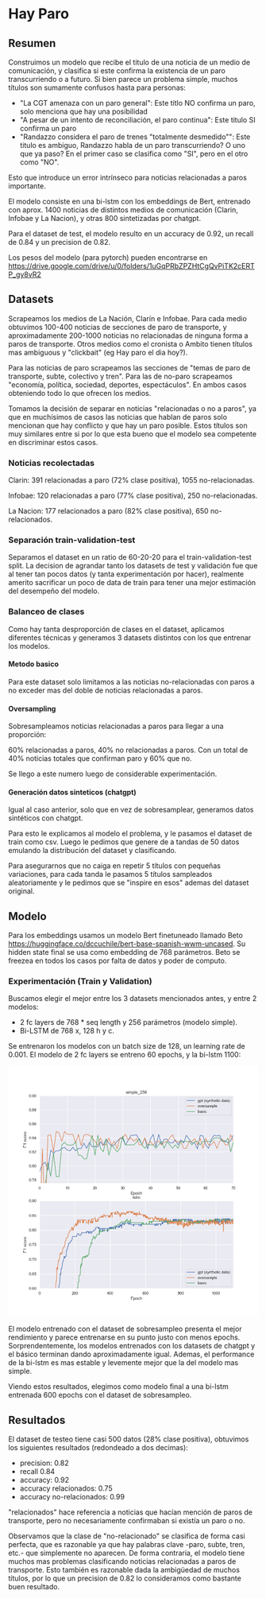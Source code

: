 # Hay Paro

## Resumen

Construimos un modelo que recibe el titulo de una noticia de un medio de comunicación, y clasifica si este confirma la existencia de un paro transcurriendo o a futuro. Si bien parece un problema simple, muchos títulos son sumamente confusos hasta para personas:

- "La CGT amenaza con un paro general": Este títlo NO confirma un paro, solo menciona que hay una posibilidad 
- "A pesar de un intento de reconciliación, el paro continua": Este titulo SI confirma un paro
- "Randazzo considera el paro de trenes "totalmente desmedido"": Este titulo es ambiguo, Randazzo habla de un paro transcurriendo? O uno que ya paso? En el primer caso se clasifica como "SI", pero en el otro como "NO".

Esto que introduce un error intrínseco para noticias relacionadas a paros importante.

El modelo consiste en una bi-lstm con los embeddings de Bert, entrenado con aprox. 1400 noticias de distintos medios de comunicación (Clarin, Infobae y La Nacion), y otras 800 sintetizadas por chatgpt.

Para el dataset de test, el modelo resulto en un accuracy de 0.92, un recall de 0.84 y un precision de 0.82.

Los pesos del modelo (para pytorch) pueden encontrarse en https://drive.google.com/drive/u/0/folders/1uGqPRbZPZHtCgQvPiTK2cERTP_gy8vR2

## Datasets

Scrapeamos los medios de La Nación, Clarín e Infobae. Para cada medio obtuvimos 100-400 noticias de secciones de paro de transporte, y aproximadamente 200-1000 noticias no relacionadas de ninguna forma a paros de transporte. Otros medios como el cronista o Ambito tienen títulos mas ambiguous y "clickbait" (eg Hay paro el dia hoy?).

Para las noticias de paro scrapeamos las secciones de "temas de paro de transporte, 
subte, colectivo y tren". Para las de no-paro scrapeamos "economía, política, sociedad, deportes, espectáculos". En ambos casos obteniendo todo lo que ofrecen los medios.

Tomamos la decisión de separar en noticias "relacionadas o no a paros", ya que en muchísimos de casos las noticias que hablan de paros solo mencionan que hay conflicto y que hay un paro posible. Estos títulos son muy similares entre si por lo que esta bueno que el modelo sea competente en discriminar estos casos.

### Noticias recolectadas

Clarin: 391 relacionadas a paro (72% clase positiva), 1055 no-relacionadas.

Infobae: 120 relacionadas a paro (77% clase positiva), 250 no-relacionadas.

La Nacion: 177 relacionados a paro (82% clase positiva), 650 no-relacionados.   

### Separación train-validation-test

Separamos el dataset en un ratio de 60-20-20 para el train-validation-test split. La decision de agrandar tanto los datasets de test y validación fue que al tener tan pocos datos (y tanta experimentación por hacer), realmente amerito sacrificar un poco de data de train para tener una mejor estimación del desempeño del modelo. 

### Balanceo de clases 

Como hay tanta desproporción de clases en el dataset, aplicamos diferentes técnicas y generamos 3 datasets distintos con los que entrenar los modelos.

#### Metodo basico

Para este dataset solo limitamos a las noticias no-relacionadas con paros a no exceder mas del doble de noticias relacionadas a paros.  

#### Oversampling

Sobresampleamos noticias relacionadas a paros para llegar a una proporción:

60% relacionadas a paros, 40% no relacionadas a paros. Con un total de 40% noticias totales que confirman paro y 60% que no.

Se llego a este numero luego de considerable experimentación.

#### Generación datos sinteticos (chatgpt)

Igual al caso anterior, solo que en vez de sobresamplear, generamos datos sintéticos con chatgpt.

Para esto le explicamos al modelo el problema, y le pasamos el dataset de train como csv. Luego le pedimos que genere de a tandas de 50 datos emulando la distribución del dataset y clasificando.

Para asegurarnos que no caiga en repetir 5 títulos con pequeñas variaciones, para cada tanda le pasamos 5 títulos sampleados aleatoriamente y le pedimos que se "inspire en esos" ademas del dataset original.

## Modelo

Para los embeddings usamos un modelo Bert finetuneado llamado Beto https://huggingface.co/dccuchile/bert-base-spanish-wwm-uncased. Su hidden state final se usa como embedding de 768 parámetros. Beto se freezea en todos los casos por falta de datos y poder de computo.

### Experimentación (Train y Validation)

Buscamos elegir el mejor entre los 3 datasets mencionados antes, y entre 2 modelos:

- 2 fc layers de 768 * seq length y 256 parámetros (modelo simple). 
- Bi-LSTM de 768 x, 128 h y c. 

Se entrenaron los modelos con un batch size de 128, un learning rate de 0.001. El modelo de 2 fc layers se entreno 60 epochs, y la bi-lstm 1100:

<img src="Modelo/train_graphs/train_graph.png"></img>

El modelo entrenado con el dataset de sobresampleo presenta el mejor rendimiento y parece entrenarse en su punto justo con menos epochs. Sorprendentemente, los modelos entrenados con los datasets de chatgpt y el básico terminan dando aproximadamente igual. Ademas, el performance de la bi-lstm es mas estable y levemente mejor que la del modelo mas simple.

Viendo estos resultados, elegimos como modelo final a una bi-lstm entrenada 600 epochs con el dataset de sobresampleo.

## Resultados

El dataset de testeo tiene casi 500 datos (28% clase positiva), obtuvimos los siguientes resultados (redondeado a dos decimas):

- precision: 0.82
- recall 0.84
- accuracy: 0.92
- accuracy relacionados: 0.75
- accuracy no-relacionados: 0.99

"relacionados" hace referencia a noticias que hacían mención de paros de transporte, pero no necesariamente confirmaban si existía un paro o no.

Observamos que la clase de "no-relacionado" se clasifica de forma casi perfecta, que es razonable ya que hay palabras clave -paro, subte, tren, etc.- que simplemente no aparecen. De forma contraria, el modelo tiene muchos mas problemas clasificando noticias relacionadas a paros de transporte. Esto también es razonable dada la ambigüedad de muchos títulos, por lo que un precision de 0.82 lo consideramos como bastante buen resultado.
